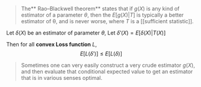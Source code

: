 >The** Rao–Blackwell theorem** states that if $g(X)$ is any kind of estimator of a parameter $\theta$, then the $E[g(X)|T]$ is typically a better estimator of θ, and is never worse, where $T$ is a [[sufficient statistic]]. 

Let $\delta(X)$ be an estimator of parameter $\theta$,
Let $\delta'(X)=E[\delta(X)|T(X)]$

Then for all **convex Loss function** $L$,
$$
	E[L(\delta')]\le E[L(\delta)]
$$

>Sometimes one can very easily construct a very crude estimator $g(X)$, and then evaluate that conditional expected value to get an estimator that is in various senses optimal.